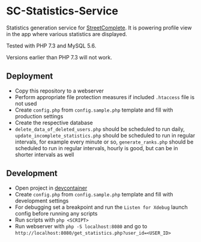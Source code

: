 # SC-Statistics-Service

Statistics generation service for [StreetComplete](https://github.com/streetcomplete/StreetComplete). It is powering profile view in the app where various statistics are displayed.
 
Tested with PHP 7.3 and MySQL 5.6.

Versions earlier than PHP 7.3 will not work.

## Deployment

- Copy this repository to a webserver
- Perform appropriate file protection measures if included `.htaccess` file is not used
- Create `config.php` from `config.sample.php` template and fill with production settings
- Create the respective database
- `delete_data_of_deleted_users.php` should be scheduled to run daily, `update_incomplete_statistics.php` should be scheduled to run in regular intervals, for example every minute or so, `generate_ranks.php` should be scheduled to run in regular intervals, hourly is good, but can be in shorter intervals as well

## Development

- Open project in [devcontainer](https://code.visualstudio.com/docs/remote/containers-tutorial)
- Create `config.php` from `config.sample.php` template and fill with development settings
- For debugging set a breakpoint and run the `Listen for Xdebug` launch config before running any scripts
- Run scripts with `php <SCRIPT>`
- Run webserver with `php -S localhost:8080` and go to `http://localhost:8080/get_statistics.php?user_id=<USER_ID>`
